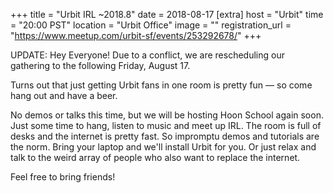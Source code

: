 
+++
title = "Urbit IRL ~2018.8"
date = 2018-08-17
[extra]
host = "Urbit"
time = "20:00 PST"
location = "Urbit Office"
image = ""
registration_url = "https://www.meetup.com/urbit-sf/events/253292678/"
+++

<p>UPDATE: Hey Everyone! Due to a conflict, we are rescheduling our gathering to the following Friday, August 17.</p> <p>Turns out that just getting Urbit fans in one room is pretty fun — so come hang out and have a beer.</p> <p>No demos or talks this time, but we will be hosting Hoon School again soon. Just some time to hang, listen to music and meet up IRL. The room is full of desks and the internet is pretty fast. So impromptu demos and tutorials are the norm. Bring your laptop and we'll install Urbit for you. Or just relax and talk to the weird array of people who also want to replace the internet.</p> <p>Feel free to bring friends!</p> 
